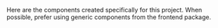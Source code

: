 Here are the components created specifically for this project.
When possible, prefer using generic components from the frontend package.